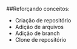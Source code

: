 ##Reforçando conceitos:

* Criação de repositório
* Adição de arquivos
* Adição de branch
* Clone de repositório
